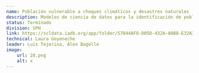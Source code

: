 ```yaml
---
name: Población vulnerable a choques climáticos y desastres naturales
description: Modelos de ciencia de datos para la identificación de poblaciones vulnerables expuestas a choques climáticos y desastres naturales (CCDNs) (incedios, sequías, inundaciones, huracanes) desarrollador por Prosperia.IA RG-T3791-P003
status: Terminado
division: SPH
link: https://scldata.iadb.org/app/folder/57044AF8-D05D-432A-A0B8-E32A3C269B90
technical: Laura Goyeneche
leader: Luis Tejerina, Alex Bagolle
image: 
    url: 28.png
    alt: x
---
```

    